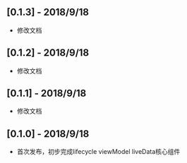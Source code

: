 ## [0.1.3] - 2018/9/18

* 修改文档

## [0.1.2] - 2018/9/18

* 修改文档

## [0.1.1] - 2018/9/18

* 修改文档

## [0.1.0] - 2018/9/18

* 首次发布，初步完成lifecycle viewModel liveData核心组件
